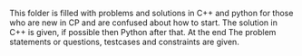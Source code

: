 This folder is filled with problems and solutions in C++ and python for those who are new in CP and are confused about how to start.
The solution in C++ is given, if possible then Python after that. At the end The problem statements or questions, testcases and constraints are given.

